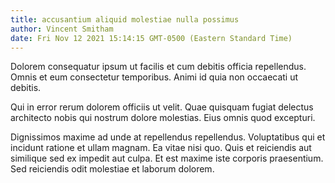 ```yaml
---
title: accusantium aliquid molestiae nulla possimus
author: Vincent Smitham
date: Fri Nov 12 2021 15:14:15 GMT-0500 (Eastern Standard Time)
---
```

Dolorem consequatur ipsum ut facilis et cum debitis officia repellendus. Omnis et eum consectetur temporibus. Animi id quia non occaecati ut debitis.

 Qui in error rerum dolorem officiis ut velit. Quae quisquam fugiat delectus architecto nobis qui nostrum dolore molestias. Eius omnis quod excepturi.

 Dignissimos maxime ad unde at repellendus repellendus. Voluptatibus qui et incidunt ratione et ullam magnam. Ea vitae nisi quo. Quis et reiciendis aut similique sed ex impedit aut culpa. Et est maxime iste corporis praesentium. Sed reiciendis odit molestiae et laborum dolorem.